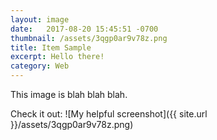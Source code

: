 ```yaml
---
layout: image
date:   2017-08-20 15:45:51 -0700
thumbnail: /assets/3qgp0ar9v78z.png
title: Item Sample
excerpt: Hello there!
category: Web
---
```

This image is blah blah blah.

Check it out:
![My helpful screenshot]({{ site.url }}/assets/3qgp0ar9v78z.png)